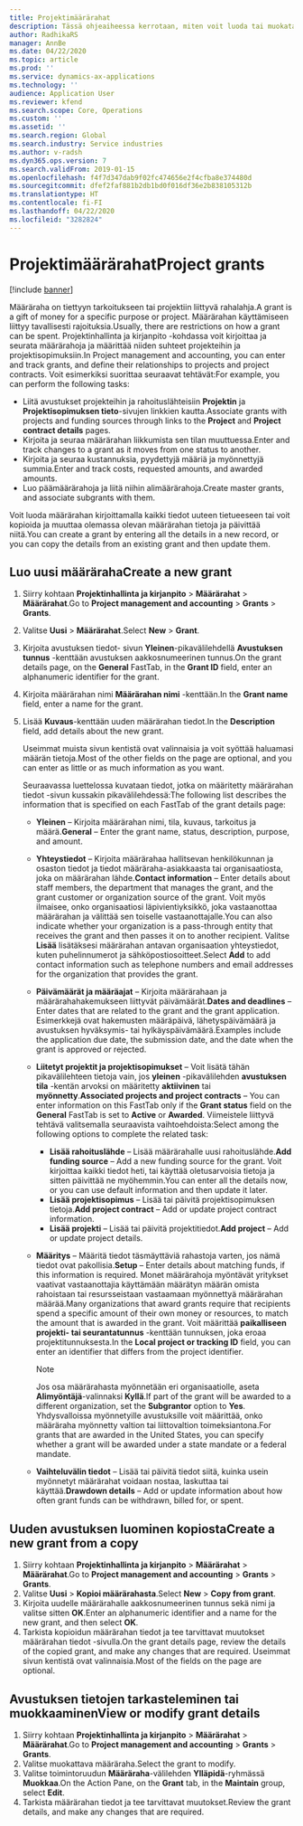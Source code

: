 ```yaml
---
title: Projektimäärärahat
description: Tässä ohjeaiheessa kerrotaan, miten voit luoda tai muokata määrärahaa.
author: RadhikaRS
manager: AnnBe
ms.date: 04/22/2020
ms.topic: article
ms.prod: ''
ms.service: dynamics-ax-applications
ms.technology: ''
audience: Application User
ms.reviewer: kfend
ms.search.scope: Core, Operations
ms.custom: ''
ms.assetid: ''
ms.search.region: Global
ms.search.industry: Service industries
ms.author: v-radsh
ms.dyn365.ops.version: 7
ms.search.validFrom: 2019-01-15
ms.openlocfilehash: f4f7d347dab9f02fc474656e2f4cfba8e374480d
ms.sourcegitcommit: dfef2faf881b2db1bd0f016df36e2b838105312b
ms.translationtype: HT
ms.contentlocale: fi-FI
ms.lasthandoff: 04/22/2020
ms.locfileid: "3282824"
---
```

# <a name="project-grants"></a><span data-ttu-id="91e29-103">Projektimäärärahat</span><span class="sxs-lookup"><span data-stu-id="91e29-103">Project grants</span></span>

[!include [banner](../includes/banner.md)]

<span data-ttu-id="91e29-104">Määräraha on tiettyyn tarkoitukseen tai projektiin liittyvä rahalahja.</span><span class="sxs-lookup"><span data-stu-id="91e29-104">A grant is a gift of money for a specific purpose or project.</span></span> <span data-ttu-id="91e29-105">Määrärahan käyttämiseen liittyy tavallisesti rajoituksia.</span><span class="sxs-lookup"><span data-stu-id="91e29-105">Usually, there are restrictions on how a grant can be spent.</span></span> <span data-ttu-id="91e29-106">Projektinhallinta ja kirjanpito -kohdassa voit kirjoittaa ja seurata määrärahoja ja määrittää niiden suhteet projekteihin ja projektisopimuksiin.</span><span class="sxs-lookup"><span data-stu-id="91e29-106">In Project management and accounting, you can enter and track grants, and define their relationships to projects and project contracts.</span></span> <span data-ttu-id="91e29-107">Voit esimerkiksi suorittaa seuraavat tehtävät:</span><span class="sxs-lookup"><span data-stu-id="91e29-107">For example, you can perform the following tasks:</span></span>

- <span data-ttu-id="91e29-108">Liitä avustukset projekteihin ja rahoituslähteisiin **Projektin** ja **Projektisopimuksen tieto**-sivujen linkkien kautta.</span><span class="sxs-lookup"><span data-stu-id="91e29-108">Associate grants with projects and funding sources through links to the **Project** and **Project contract details** pages.</span></span>
- <span data-ttu-id="91e29-109">Kirjoita ja seuraa määrärahan liikkumista sen tilan muuttuessa.</span><span class="sxs-lookup"><span data-stu-id="91e29-109">Enter and track changes to a grant as it moves from one status to another.</span></span>
- <span data-ttu-id="91e29-110">Kirjoita ja seuraa kustannuksia, pyydettyjä määriä ja myönnettyjä summia.</span><span class="sxs-lookup"><span data-stu-id="91e29-110">Enter and track costs, requested amounts, and awarded amounts.</span></span>
- <span data-ttu-id="91e29-111">Luo päämäärärahoja ja liitä niihin alimäärärahoja.</span><span class="sxs-lookup"><span data-stu-id="91e29-111">Create master grants, and associate subgrants with them.</span></span>

<span data-ttu-id="91e29-112">Voit luoda määrärahan kirjoittamalla kaikki tiedot uuteen tietueeseen tai voit kopioida ja muuttaa olemassa olevan määrärahan tietoja ja päivittää niitä.</span><span class="sxs-lookup"><span data-stu-id="91e29-112">You can create a grant by entering all the details in a new record, or you can copy the details from an existing grant and then update them.</span></span>

## <a name="create-a-new-grant"></a><span data-ttu-id="91e29-113">Luo uusi määräraha</span><span class="sxs-lookup"><span data-stu-id="91e29-113">Create a new grant</span></span>

1. <span data-ttu-id="91e29-114">Siirry kohtaan **Projektinhallinta ja kirjanpito** \> **Määrärahat** \> **Määrärahat**.</span><span class="sxs-lookup"><span data-stu-id="91e29-114">Go to **Project management and accounting** \> **Grants** \> **Grants**.</span></span>
2. <span data-ttu-id="91e29-115">Valitse **Uusi** \> **Määrärahat**.</span><span class="sxs-lookup"><span data-stu-id="91e29-115">Select **New** \> **Grant**.</span></span>
3. <span data-ttu-id="91e29-116">Kirjoita avustuksen tiedot- sivun **Yleinen**-pikavälilehdellä **Avustuksen tunnus** -kenttään avustuksen aakkosnumeerinen tunnus.</span><span class="sxs-lookup"><span data-stu-id="91e29-116">On the grant details page, on the **General** FastTab, in the **Grant ID** field, enter an alphanumeric identifier for the grant.</span></span>
4. <span data-ttu-id="91e29-117">Kirjoita määrärahan nimi **Määrärahan nimi** -kenttään.</span><span class="sxs-lookup"><span data-stu-id="91e29-117">In the **Grant name** field, enter a name for the grant.</span></span>
5. <span data-ttu-id="91e29-118">Lisää **Kuvaus**-kenttään uuden määrärahan tiedot.</span><span class="sxs-lookup"><span data-stu-id="91e29-118">In the **Description** field, add details about the new grant.</span></span>

    <span data-ttu-id="91e29-119">Useimmat muista sivun kentistä ovat valinnaisia ja voit syöttää haluamasi määrän tietoja.</span><span class="sxs-lookup"><span data-stu-id="91e29-119">Most of the other fields on the page are optional, and you can enter as little or as much information as you want.</span></span>

    <span data-ttu-id="91e29-120">Seuraavassa luettelossa kuvataan tiedot, jotka on määritetty määrärahan tiedot -sivun kussakin pikavälilehdessä:</span><span class="sxs-lookup"><span data-stu-id="91e29-120">The following list describes the information that is specified on each FastTab of the grant details page:</span></span>

    - <span data-ttu-id="91e29-121">**Yleinen** – Kirjoita määrärahan nimi, tila, kuvaus, tarkoitus ja määrä.</span><span class="sxs-lookup"><span data-stu-id="91e29-121">**General** – Enter the grant name, status, description, purpose, and amount.</span></span>
    - <span data-ttu-id="91e29-122">**Yhteystiedot** – Kirjoita määrärahaa hallitsevan henkilökunnan ja osaston tiedot ja tiedot määräraha-asiakkaasta tai organisaatiosta, joka on määrärahan lähde.</span><span class="sxs-lookup"><span data-stu-id="91e29-122">**Contact information** – Enter details about staff members, the department that manages the grant, and the grant customer or organization source of the grant.</span></span> <span data-ttu-id="91e29-123">Voit myös ilmaisee, onko organisaatiosi läpivientiyksikkö, joka vastaanottaa määrärahan ja välittää sen toiselle vastaanottajalle.</span><span class="sxs-lookup"><span data-stu-id="91e29-123">You can also indicate whether your organization is a pass-through entity that receives the grant and then passes it on to another recipient.</span></span> <span data-ttu-id="91e29-124">Valitse **Lisää** lisätäksesi määrärahan antavan organisaation yhteystiedot, kuten puhelinnumerot ja sähköpostiosoitteet.</span><span class="sxs-lookup"><span data-stu-id="91e29-124">Select **Add** to add contact information such as telephone numbers and email addresses for the organization that provides the grant.</span></span>
    - <span data-ttu-id="91e29-125">**Päivämäärät ja määräajat** – Kirjoita määrärahaan ja määrärahahakemukseen liittyvät päivämäärät.</span><span class="sxs-lookup"><span data-stu-id="91e29-125">**Dates and deadlines** – Enter dates that are related to the grant and the grant application.</span></span> <span data-ttu-id="91e29-126">Esimerkkejä ovat hakemusten määräpäivä, lähetyspäivämäärä ja avustuksen hyväksymis- tai hylkäyspäivämäärä.</span><span class="sxs-lookup"><span data-stu-id="91e29-126">Examples include the application due date, the submission date, and the date when the grant is approved or rejected.</span></span>
    - <span data-ttu-id="91e29-127">**Liitetyt projektit ja projektisopimukset** – Voit lisätä tähän pikavälilehteen tietoja vain, jos **yleinen** -pikavälilehden **avustuksen tila** -kentän arvoksi on määritetty **aktiivinen** tai **myönnetty**.</span><span class="sxs-lookup"><span data-stu-id="91e29-127">**Associated projects and project contracts** – You can enter information on this FastTab only if the **Grant status** field on the **General** FastTab is set to **Active** or **Awarded**.</span></span> <span data-ttu-id="91e29-128">Viimeistele liittyvä tehtävä valitsemalla seuraavista vaihtoehdoista:</span><span class="sxs-lookup"><span data-stu-id="91e29-128">Select among the following options to complete the related task:</span></span>

        - <span data-ttu-id="91e29-129">**Lisää rahoituslähde** – Lisää määrärahalle uusi rahoituslähde.</span><span class="sxs-lookup"><span data-stu-id="91e29-129">**Add funding source** – Add a new funding source for the grant.</span></span> <span data-ttu-id="91e29-130">Voit kirjoittaa kaikki tiedot heti, tai käyttää oletusarvoisia tietoja ja sitten päivittää ne myöhemmin.</span><span class="sxs-lookup"><span data-stu-id="91e29-130">You can enter all the details now, or you can use default information and then update it later.</span></span>
        - <span data-ttu-id="91e29-131">**Lisää projektisopimus** – Lisää tai päivitä projektisopimuksen tietoja.</span><span class="sxs-lookup"><span data-stu-id="91e29-131">**Add project contract** – Add or update project contract information.</span></span>
        - <span data-ttu-id="91e29-132">**Lisää projekti** – Lisää tai päivitä projektitiedot.</span><span class="sxs-lookup"><span data-stu-id="91e29-132">**Add project** – Add or update project details.</span></span>

    - <span data-ttu-id="91e29-133">**Määritys** – Määritä tiedot täsmäyttäviä rahastoja varten, jos nämä tiedot ovat pakollisia.</span><span class="sxs-lookup"><span data-stu-id="91e29-133">**Setup** – Enter details about matching funds, if this information is required.</span></span> <span data-ttu-id="91e29-134">Monet määrärahoja myöntävät yritykset vaativat vastaanottajia käyttämään määrätyn määrän omista rahoistaan tai resursseistaan vastaamaan myönnettyä määrärahan määrää.</span><span class="sxs-lookup"><span data-stu-id="91e29-134">Many organizations that award grants require that recipients spend a specific amount of their own money or resources, to match the amount that is awarded in the grant.</span></span> <span data-ttu-id="91e29-135">Voit määrittää **paikalliseen projekti- tai seurantatunnus** -kenttään tunnuksen, joka eroaa projektitunnuksesta.</span><span class="sxs-lookup"><span data-stu-id="91e29-135">In the **Local project or tracking ID** field, you can enter an identifier that differs from the project identifier.</span></span>

        > [!NOTE]
        > <span data-ttu-id="91e29-136">Jos osa määrärahasta myönnetään eri organisaatiolle, aseta **Alimyöntäjä**-valinnaksi **Kyllä**.</span><span class="sxs-lookup"><span data-stu-id="91e29-136">If part of the grant will be awarded to a different organization, set the **Subgrantor** option to **Yes**.</span></span> <span data-ttu-id="91e29-137">Yhdysvalloissa myönnetyille avustuksille voit määrittää, onko määräraha myönnetty valtion tai liittovaltion toimeksiantona.</span><span class="sxs-lookup"><span data-stu-id="91e29-137">For grants that are awarded in the United States, you can specify whether a grant will be awarded under a state mandate or a federal mandate.</span></span>

    - <span data-ttu-id="91e29-138">**Vaihteluvälin tiedot** – Lisää tai päivitä tiedot siitä, kuinka usein myönnetyt määrärahat voidaan nostaa, laskuttaa tai käyttää.</span><span class="sxs-lookup"><span data-stu-id="91e29-138">**Drawdown details** – Add or update information about how often grant funds can be withdrawn, billed for, or spent.</span></span>

## <a name="create-a-new-grant-from-a-copy"></a><span data-ttu-id="91e29-139">Uuden avustuksen luominen kopiosta</span><span class="sxs-lookup"><span data-stu-id="91e29-139">Create a new grant from a copy</span></span>

1. <span data-ttu-id="91e29-140">Siirry kohtaan **Projektinhallinta ja kirjanpito** \> **Määrärahat** \> **Määrärahat**.</span><span class="sxs-lookup"><span data-stu-id="91e29-140">Go to **Project management and accounting** \> **Grants** \> **Grants**.</span></span>
2. <span data-ttu-id="91e29-141">Valitse **Uusi** \> **Kopioi määrärahasta**.</span><span class="sxs-lookup"><span data-stu-id="91e29-141">Select **New** \> **Copy from grant**.</span></span>
3. <span data-ttu-id="91e29-142">Kirjoita uudelle määrärahalle aakkosnumeerinen tunnus sekä nimi ja valitse sitten **OK**.</span><span class="sxs-lookup"><span data-stu-id="91e29-142">Enter an alphanumeric identifier and a name for the new grant, and then select **OK**.</span></span>
4. <span data-ttu-id="91e29-143">Tarkista kopioidun määrärahan tiedot ja tee tarvittavat muutokset määrärahan tiedot -sivulla.</span><span class="sxs-lookup"><span data-stu-id="91e29-143">On the grant details page, review the details of the copied grant, and make any changes that are required.</span></span> <span data-ttu-id="91e29-144">Useimmat sivun kentistä ovat valinnaisia.</span><span class="sxs-lookup"><span data-stu-id="91e29-144">Most of the fields on the page are optional.</span></span>

## <a name="view-or-modify-grant-details"></a><span data-ttu-id="91e29-145">Avustuksen tietojen tarkasteleminen tai muokkaaminen</span><span class="sxs-lookup"><span data-stu-id="91e29-145">View or modify grant details</span></span>

1. <span data-ttu-id="91e29-146">Siirry kohtaan **Projektinhallinta ja kirjanpito** \> **Määrärahat** \> **Määrärahat**.</span><span class="sxs-lookup"><span data-stu-id="91e29-146">Go to **Project management and accounting** \> **Grants** \> **Grants**.</span></span>
2. <span data-ttu-id="91e29-147">Valitse muokattava määräraha.</span><span class="sxs-lookup"><span data-stu-id="91e29-147">Select the grant to modify.</span></span>
3. <span data-ttu-id="91e29-148">Valitse toimintoruudun **Määräraha**-välilehden **Ylläpidä**-ryhmässä **Muokkaa**.</span><span class="sxs-lookup"><span data-stu-id="91e29-148">On the Action Pane, on the **Grant** tab, in the **Maintain** group, select **Edit**.</span></span>
4. <span data-ttu-id="91e29-149">Tarkista määrärahan tiedot ja tee tarvittavat muutokset.</span><span class="sxs-lookup"><span data-stu-id="91e29-149">Review the grant details, and make any changes that are required.</span></span>
